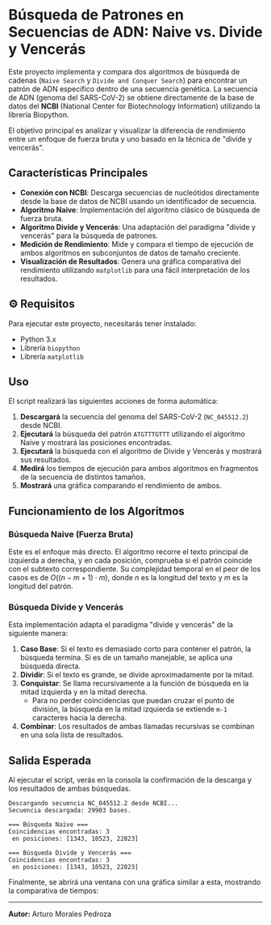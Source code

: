 # Búsqueda de Patrones en Secuencias de ADN: Naive vs. Divide y Vencerás

Este proyecto implementa y compara dos algoritmos de búsqueda de cadenas (`Naive Search` y `Divide and Conquer Search`) para encontrar un patrón de ADN específico dentro de una secuencia genética. La secuencia de ADN (genoma del SARS-CoV-2) se obtiene directamente de la base de datos del **NCBI** (National Center for Biotechnology Information) utilizando la librería Biopython.

El objetivo principal es analizar y visualizar la diferencia de rendimiento entre un enfoque de fuerza bruta y uno basado en la técnica de "divide y vencerás".

## Características Principales

* **Conexión con NCBI**: Descarga secuencias de nucleótidos directamente desde la base de datos de NCBI usando un identificador de secuencia.
* **Algoritmo Naive**: Implementación del algoritmo clásico de búsqueda de fuerza bruta.
* **Algoritmo Divide y Vencerás**: Una adaptación del paradigma "divide y vencerás" para la búsqueda de patrones.
* **Medición de Rendimiento**: Mide y compara el tiempo de ejecución de ambos algoritmos en subconjuntos de datos de tamaño creciente.
* **Visualización de Resultados**: Genera una gráfica comparativa del rendimiento utilizando `matplotlib` para una fácil interpretación de los resultados.

## ⚙️ Requisitos

Para ejecutar este proyecto, necesitarás tener instalado:

* Python 3.x
* Librería `biopython`
* Librería `matplotlib`
  
##  Uso

El script realizará las siguientes acciones de forma automática:

1.  **Descargará** la secuencia del genoma del SARS-CoV-2 (`NC_045512.2`) desde NCBI.
2.  **Ejecutará** la búsqueda del patrón `ATGTTTGTTT` utilizando el algoritmo Naive y mostrará las posiciones encontradas.
3.  **Ejecutará** la búsqueda con el algoritmo de Divide y Vencerás y mostrará sus resultados.
4.  **Medirá** los tiempos de ejecución para ambos algoritmos en fragmentos de la secuencia de distintos tamaños.
5.  **Mostrará** una gráfica comparando el rendimiento de ambos.

## Funcionamiento de los Algoritmos

### Búsqueda Naive (Fuerza Bruta)

Este es el enfoque más directo. El algoritmo recorre el texto principal de izquierda a derecha, y en cada posición, comprueba si el patrón coincide con el subtexto correspondiente. Su complejidad temporal en el peor de los casos es de $O((n-m+1) \cdot m)$, donde $n$ es la longitud del texto y $m$ es la longitud del patrón.

### Búsqueda Divide y Vencerás

Esta implementación adapta el paradigma "divide y vencerás" de la siguiente manera:

1.  **Caso Base**: Si el texto es demasiado corto para contener el patrón, la búsqueda termina. Si es de un tamaño manejable, se aplica una búsqueda directa.
2.  **Dividir**: Si el texto es grande, se divide aproximadamente por la mitad.
3.  **Conquistar**: Se llama recursivamente a la función de búsqueda en la mitad izquierda y en la mitad derecha.
    * Para no perder coincidencias que puedan cruzar el punto de división, la búsqueda en la mitad izquierda se extiende `m-1` caracteres hacia la derecha.
4.  **Combinar**: Los resultados de ambas llamadas recursivas se combinan en una sola lista de resultados.

## Salida Esperada

Al ejecutar el script, verás en la consola la confirmación de la descarga y los resultados de ambas búsquedas.

```
Descargando secuencia NC_045512.2 desde NCBI...
Secuencia descargada: 29903 bases.

=== Búsqueda Naive ===
Coincidencias encontradas: 3 
 en posiciones: [1343, 10523, 22823]

=== Búsqueda Divide y Vencerás ===
Coincidencias encontradas: 3 
 en posiciones: [1343, 10523, 22823]
```

Finalmente, se abrirá una ventana con una gráfica similar a esta, mostrando la comparativa de tiempos:

---

**Autor:** Arturo Morales Pedroza
